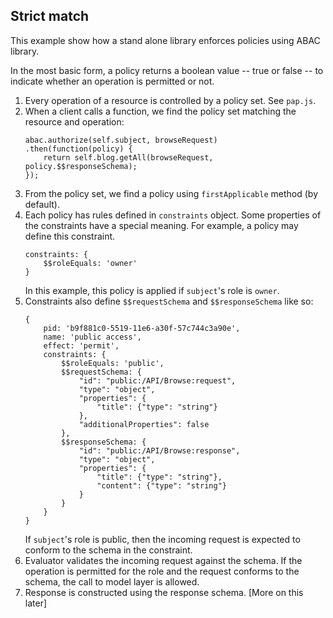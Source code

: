 ## Strict match

This example show how a stand alone library enforces policies using ABAC library.

In the most basic form, a policy returns a boolean value -- true or false -- to indicate whether
an operation is permitted or not.

1. Every operation of a resource is controlled by a policy set. See `pap.js`. 
2. When a client calls a function, we find the policy set matching the resource and operation:
    ```
    abac.authorize(self.subject, browseRequest)
    .then(function(policy) {
        return self.blog.getAll(browseRequest, policy.$$responseSchema);
    });
    ```
3. From the policy set, we find a policy using `firstApplicable` method (by default). 
4. Each policy has rules defined in `constraints` object. Some properties of the constraints have a 
   special meaning. For example, a policy may define this constraint.
   ```
   constraints: {
       $$roleEquals: 'owner'
   }  
   ```
   In this example, this policy is applied if `subject`'s role is `owner`. 
5. Constraints also define `$$requestSchema` and `$$responseSchema` like so:
   ```
   {
       pid: 'b9f881c0-5519-11e6-a30f-57c744c3a90e',
       name: 'public access',
       effect: 'permit',
       constraints: {
           $$roleEquals: 'public',
           $$requestSchema: {
               "id": "public:/API/Browse:request",
               "type": "object",
               "properties": {
                   "title": {"type": "string"}                   
               },
               "additionalProperties": false
           },
           $$responseSchema: {
               "id": "public:/API/Browse:response",
               "type": "object",
               "properties": {
                   "title": {"type": "string"},
                   "content": {"type": "string"}
               }
           }
       }
   }
   ```
   If `subject`'s role is public, then the incoming request is expected to conform to the schema
   in the constraint.
6. Evaluator validates the incoming request against the schema. If the operation is permitted for the role
   and the request conforms to the schema, the call to model layer is allowed. 
7. Response is constructed using the response schema. [More on this later]


